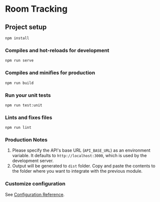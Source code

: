 # Room Tracking

## Project setup
```
npm install
```

### Compiles and hot-reloads for development
```
npm run serve
```

### Compiles and minifies for production
```
npm run build
```

### Run your unit tests
```
npm run test:unit
```

### Lints and fixes files
```
npm run lint
```

### Production Notes

1. Please specify the API's base URL (`API_BASE_URL`) as an environment variable. It defaults to `http://localhost:3000`, which is used by the development server.
2. Output will be generated to `dist` folder. Copy and paste the contents to the folder where you want to integrate with the previous module.

### Customize configuration
See [Configuration Reference](https://cli.vuejs.org/config/).

